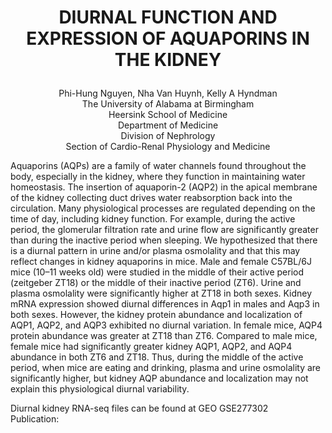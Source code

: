# <p align="center"><b>DIURNAL FUNCTION AND EXPRESSION OF AQUAPORINS IN THE KIDNEY</hx></b></br>

<p align="center">Phi-Hung Nguyen, Nha Van Huynh, Kelly A Hyndman <br>
The University of Alabama at Birmingham <br>
Heersink School of Medicine <br>
Department of Medicine <br>
Division of Nephrology <br>
Section of Cardio-Renal Physiology and Medicine <br>


Aquaporins (AQPs) are a family of water channels found throughout the body, especially in the kidney, where they function in maintaining water homeostasis. The insertion of aquaporin-2 (AQP2) in the apical membrane of the kidney collecting duct drives water reabsorption back into the circulation. Many physiological processes are regulated depending on the time of day, including kidney function. For example, during the active period, the glomerular filtration rate and urine flow are significantly greater than during the inactive period when sleeping. We hypothesized that there is a diurnal pattern in urine and/or plasma osmolality and that this may reflect changes in kidney aquaporins in mice. Male and female C57BL/6J mice (10–11 weeks old) were studied in the middle of their active period (zeitgeber ZT18) or the middle of their inactive period (ZT6). Urine and plasma osmolality were significantly higher at ZT18 in both sexes. Kidney mRNA expression showed diurnal differences in Aqp1 in males and Aqp3 in both sexes. However, the kidney protein abundance and localization of AQP1, AQP2, and AQP3 exhibited no diurnal variation. In female mice, AQP4 protein abundance was greater at ZT18 than ZT6. Compared to male mice, female mice had significantly greater kidney AQP1, AQP2, and AQP4 abundance in both ZT6 and ZT18. Thus, during the middle of the active period, when mice are eating and drinking, plasma and urine osmolality are significantly higher, but kidney AQP abundance and localization may not explain this physiological diurnal variability.   <br>


Diurnal kidney RNA-seq files can be found at GEO GSE277302 <br>
Publication: 
